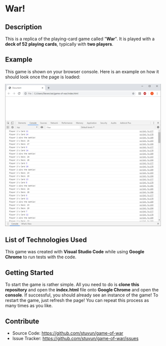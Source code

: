# War!

## Description

This is a replica of the playing-card game called "**War**". It is played with a **deck of 52 playing cards**, typically with **two players**.

## Example

This game is shown on your browser console. Here is an example on how it should look once the page is loaded:

![alt text](https://github.com/stuvun/game-of-war/blob/master/images/war%20example.jpg "Example Game")

## List of Technologies Used

This game was created with **Visual Studio Code** while using **Google Chrome** to run tests with the code.

## Getting Started

To start the game is rather simple. All you need to do is **clone this repository** and open the **index.html** file onto **Google Chrome** and open the **console**. If successful, you should already see an instance of the game! To restart the game, just refresh the page! You can repeat this process as many times as you like.

## Contribute

* Source Code: https://github.com/stuvun/game-of-war
* Issue Tracker: https://github.com/stuvun/game-of-war/issues

